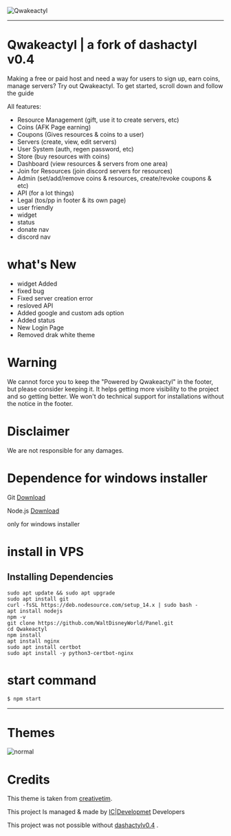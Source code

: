 ![Qwakeactyl](https://cdn.discordapp.com/attachments/947690427941785600/949198396118433792/unknown.png)
 
<hr>

# Qwakeactyl | a fork of dashactyl v0.4
Making a free or paid host and need a way for users to sign up, earn coins, manage servers? Try out Qwakeactyl.
To get started, scroll down and follow the guide

All features:
- Resource Management (gift, use it to create servers, etc)
- Coins (AFK Page earning)
- Coupons (Gives resources & coins to a user)
- Servers (create, view, edit servers)
- User System (auth, regen password, etc)
- Store (buy resources with coins)
- Dashboard (view resources & servers from one area)
- Join for Resources (join discord servers for resources)
- Admin (set/add/remove coins & resources, create/revoke coupons & etc)
- API (for a lot things)
- Legal (tos/pp in footer & its own page)
- user friendly
- widget
- status
- donate nav
- discord nav

# what's New
- widget Added
- fixed bug
- Fixed server creation error
- resloved API
- Added google and custom ads option
- Added status
- New Login Page 
- Removed drak white theme

# Warning

We cannot force you to keep the "Powered by Qwakeactyl" in the footer, but please consider keeping it. It helps getting more visibility to the project and so getting better. We won't do technical support for installations without the notice in the footer.

# Disclaimer

We are not responsible for any damages.

# Dependence for windows installer

Git [Download](https://git-scm.com/downloads)

Node.js [Download](https://nodejs.org/en/download/)

only for windows installer

# install in VPS

<h2>Installing Dependencies</h2>

`sudo apt update && sudo apt upgrade`<br>
`sudo apt install git`<br>
`curl -fsSL https://deb.nodesource.com/setup_14.x | sudo bash -`<br>
`apt install nodejs`<br>
`npm -v`<br>
`git clone https://github.com/WaltDisneyWorld/Panel.git`<br>
`cd Qwakeactyl`<br>
`npm install`<br>
`apt install nginx`<br>
`sudo apt install certbot`<br>
`sudo apt install -y python3-certbot-nginx`


# start command
```js
$ npm start
```

<hr>

# Themes

![normal](https://cdn.discordapp.com/attachments/947690427941785600/949198396118433792/unknown.png)




# Credits
This theme is taken from [creativetim](https://github.com/creativetimofficial).

This project Is managed & made by [IC|Developmet](https://github.com/Team-IC) Developers

This project was not possible without [dashactylv0.4](https://github.com/Votion-Development/Dashactyl-0.4) .



